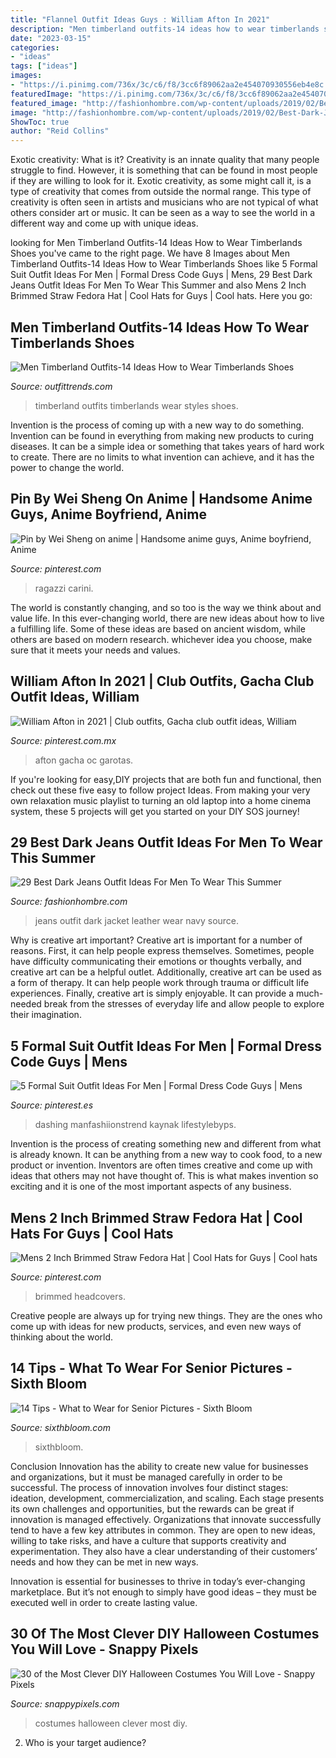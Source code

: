```yaml
---
title: "Flannel Outfit Ideas Guys : William Afton In 2021"
description: "Men timberland outfits-14 ideas how to wear timberlands shoes"
date: "2023-03-15"
categories:
- "ideas"
tags: ["ideas"]
images:
- "https://i.pinimg.com/736x/3c/c6/f8/3cc6f89062aa2e454070930556eb4e8c.jpg"
featuredImage: "https://i.pinimg.com/736x/3c/c6/f8/3cc6f89062aa2e454070930556eb4e8c.jpg"
featured_image: "http://fashionhombre.com/wp-content/uploads/2019/02/Best-Dark-Jeans-Outfit-Ideas-For-Men-6.jpg"
image: "http://fashionhombre.com/wp-content/uploads/2019/02/Best-Dark-Jeans-Outfit-Ideas-For-Men-6.jpg"
ShowToc: true
author: "Reid Collins"
---
```



Exotic creativity: What is it?
Creativity is an innate quality that many people struggle to find. However, it is something that can be found in most people if they are willing to look for it. Exotic creativity, as some might call it, is a type of creativity that comes from outside the normal range. This type of creativity is often seen in artists and musicians who are not typical of what others consider art or music. It can be seen as a way to see the world in a different way and come up with unique ideas.

	

		
looking for Men Timberland Outfits-14 Ideas How to Wear Timberlands Shoes you've came to the right page. We have 8 Images about Men Timberland Outfits-14 Ideas How to Wear Timberlands Shoes like 5 Formal Suit Outfit Ideas For Men | Formal Dress Code Guys | Mens, 29 Best Dark Jeans Outfit Ideas For Men To Wear This Summer and also Mens 2 Inch Brimmed Straw Fedora Hat | Cool Hats for Guys | Cool hats. Here you go:
		
    
## Men Timberland Outfits-14 Ideas How To Wear Timberlands Shoes

<img loading=lazy src="https://www.outfittrends.com/wp-content/uploads/2015/07/male-outfits-with-timberland-shoes6.jpg" onerror="this.onerror=null;this.src='https://tse2.mm.bing.net/th?id=OIP.XXNd_qctY8_xBJZ-Et3qNAAAAA&amp;pid=15.1';" alt="Men Timberland Outfits-14 Ideas How to Wear Timberlands Shoes">

_Source: outfittrends.com_

>timberland outfits timberlands wear styles shoes. 

	

Invention is the process of coming up with a new way to do something. Invention can be found in everything from making new products to curing diseases. It can be a simple idea or something that takes years of hard work to create. There are no limits to what invention can achieve, and it has the power to change the world.

    
## Pin By Wei Sheng On Anime | Handsome Anime Guys, Anime Boyfriend, Anime

<img loading=lazy src="https://i.pinimg.com/736x/3c/c6/f8/3cc6f89062aa2e454070930556eb4e8c.jpg" onerror="this.onerror=null;this.src='https://tse2.mm.bing.net/th?id=OIP.3OZK1SoUS7glCyXDiuwaewHaPo&amp;pid=15.1';" alt="Pin by Wei Sheng on anime | Handsome anime guys, Anime boyfriend, Anime">

_Source: pinterest.com_

>ragazzi carini. 

	

The world is constantly changing, and so too is the way we think about and value life. In this ever-changing world, there are new ideas about how to live a fulfilling life. Some of these ideas are based on ancient wisdom, while others are based on modern research. whichever idea you choose, make sure that it meets your needs and values.

    
## William Afton In 2021 | Club Outfits, Gacha Club Outfit Ideas, William

<img loading=lazy src="https://i.pinimg.com/736x/12/93/1e/12931ef8212d0ca6209b528e95a1c29d.jpg" onerror="this.onerror=null;this.src='https://tse4.mm.bing.net/th?id=OIP.1zTHNndz1BEDobv-2tFM8gHaLg&amp;pid=15.1';" alt="William Afton in 2021 | Club outfits, Gacha club outfit ideas, William">

_Source: pinterest.com.mx_

>afton gacha oc garotas. 

	

If you're looking for easy,DIY projects that are both fun and functional, then check out these five easy to follow project Ideas. From making your very own relaxation music playlist to turning an old laptop into a home cinema system, these 5 projects will get you started on your DIY SOS journey!

    
## 29 Best Dark Jeans Outfit Ideas For Men To Wear This Summer

<img loading=lazy src="http://fashionhombre.com/wp-content/uploads/2019/02/Best-Dark-Jeans-Outfit-Ideas-For-Men-6.jpg" onerror="this.onerror=null;this.src='https://tse2.mm.bing.net/th?id=OIP.Yv9ZsGqy6K-oLfbVpDLtOAHaLJ&amp;pid=15.1';" alt="29 Best Dark Jeans Outfit Ideas For Men To Wear This Summer">

_Source: fashionhombre.com_

>jeans outfit dark jacket leather wear navy source. 

	

Why is creative art important?
Creative art is important for a number of reasons. First, it can help people express themselves. Sometimes, people have difficulty communicating their emotions or thoughts verbally, and creative art can be a helpful outlet. Additionally, creative art can be used as a form of therapy. It can help people work through trauma or difficult life experiences. Finally, creative art is simply enjoyable. It can provide a much-needed break from the stresses of everyday life and allow people to explore their imagination.

    
## 5 Formal Suit Outfit Ideas For Men | Formal Dress Code Guys | Mens

<img loading=lazy src="https://i.pinimg.com/736x/c7/5a/5d/c75a5d12c0811eecb3819819452a0150.jpg" onerror="this.onerror=null;this.src='https://tse2.mm.bing.net/th?id=OIP.GiK6bhiPFlk329-cSm_D3wHaMs&amp;pid=15.1';" alt="5 Formal Suit Outfit Ideas For Men | Formal Dress Code Guys | Mens">

_Source: pinterest.es_

>dashing manfashiionstrend kaynak lifestylebyps. 

	

Invention is the process of creating something new and different from what is already known. It can be anything from a new way to cook food, to a new product or invention. Inventors are often times creative and come up with ideas that others may not have thought of. This is what makes invention so exciting and it is one of the most important aspects of any business.

    
## Mens 2 Inch Brimmed Straw Fedora Hat | Cool Hats For Guys | Cool Hats

<img loading=lazy src="https://i.pinimg.com/736x/55/61/00/556100dec006131befac46f84c7e47c5.jpg" onerror="this.onerror=null;this.src='https://tse1.mm.bing.net/th?id=OIP.3VN__ZqJ6e7WtAtdQVW2DgHaLH&amp;pid=15.1';" alt="Mens 2 Inch Brimmed Straw Fedora Hat | Cool Hats for Guys | Cool hats">

_Source: pinterest.com_

>brimmed headcovers. 

	

Creative people are always up for trying new things. They are the ones who come up with ideas for new products, services, and even new ways of thinking about the world.

    
## 14 Tips - What To Wear For Senior Pictures - Sixth Bloom

<img loading=lazy src="https://www.sixthbloom.com/wp-content/uploads/2018/02/what-to-wear-for-senior-pictures_6318-600x897.jpg" onerror="this.onerror=null;this.src='https://tse3.mm.bing.net/th?id=OIP.0cVS9qEdeNufYf1HQLyWLQHaLE&amp;pid=15.1';" alt="14 Tips - What to Wear for Senior Pictures - Sixth Bloom">

_Source: sixthbloom.com_

>sixthbloom. 

	

Conclusion
Innovation has the ability to create new value for businesses and organizations, but it must be managed carefully in order to be successful. The process of innovation involves four distinct stages: ideation, development, commercialization, and scaling. Each stage presents its own challenges and opportunities, but the rewards can be great if innovation is managed effectively.
Organizations that innovate successfully tend to have a few key attributes in common. They are open to new ideas, willing to take risks, and have a culture that supports creativity and experimentation. They also have a clear understanding of their customers’ needs and how they can be met in new ways.

 Innovation is essential for businesses to thrive in today’s ever-changing marketplace. But it’s not enough to simply have good ideas – they must be executed well in order to create lasting value.

    
## 30 Of The Most Clever DIY Halloween Costumes You Will Love - Snappy Pixels

<img loading=lazy src="https://snappypixels.com/wp-content/uploads/2013/10/most-clever-halloween-costumes-ever-27.jpg" onerror="this.onerror=null;this.src='https://tse4.mm.bing.net/th?id=OIP.CvqAwfwmJdFkaXlA03n_bgAAAA&amp;pid=15.1';" alt="30 of the Most Clever DIY Halloween Costumes You Will Love - Snappy Pixels">

_Source: snappypixels.com_

>costumes halloween clever most diy. 

	

2. Who is your target audience?

